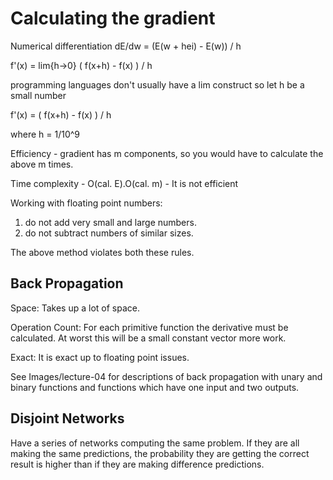 # Calculating the gradient 

Numerical differentiation
dE/dw = (E(w + hei) - E(w)) / h

f'(x) = lim{h->0} ( f(x+h) - f(x) ) / h

programming languages don't usually have a lim construct so let h be a small number

f'(x) = ( f(x+h) - f(x) ) / h

where h = 1/10^9

Efficiency - gradient has m components, so you would have to calculate the above m times. 

Time complexity - O(cal. E).O(cal. m) - It is not efficient

Working with floating point numbers:

1. do not add very small and large numbers.
2. do not subtract numbers of similar sizes.

The above method violates both these rules.

## Back Propagation
Space: Takes up a lot of space.

Operation Count: For each primitive function the derivative must be calculated. At worst this will be a small constant vector more work.

Exact: It is exact up to floating point issues.

See Images/lecture-04 for descriptions of back propagation with unary and binary functions and functions which have one input and two outputs.

## Disjoint Networks
Have a series of networks computing the same problem. If they are all making the same predictions, the probability they are getting the correct result is higher than if they are making difference predictions.
